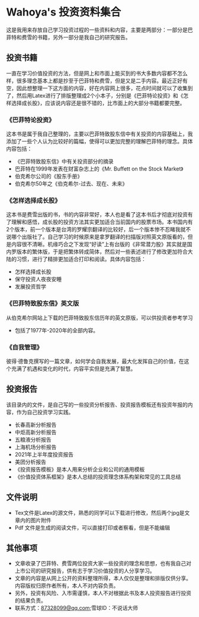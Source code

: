 # Wahoya's 投资资料集合
这是我用来存放自己学习投资过程的一些资料和内容，主要是两部分：一部分是巴菲特和费雪的书籍，另外一部分是我自己的研究报告。
## 投资书籍
一直在学习价值投资的方法，但是网上和市面上能买到的书大多数内容都不怎么样，很多理念基本上都是抄至于巴菲特和费雪，但是又是二手内容。最近正好有空，因此想整理一下这方面的内容，好在内容网上很多，花点时间就可以了收集到了，然后用Latex进行了排版整理成2个小本子，分别是《巴菲特论投资》和《怎样选择成长股》，应该说内容还是很不错的，比市面上的大部分书籍都要完整。

### 《巴菲特论投资》
这本书是属于我自己整理的，主要以巴菲特致股东信中有关投资的内容基础上，我添加了一些个人认为比较好的篇幅，使得可以更加完整的理解巴菲特的理念。具体内容包括：
- 《巴菲特致股东信》中有关投资部分的摘录
- 巴菲特在1999年发表在财富杂志上的《Mr. Buffett on the Stock Market》
- 伯克希尔公司的《股东手册》
- 伯克希尔50年之《伯克希尔-过去、现在、未来》
### 《怎样选择成长股》
这本书是费雪出版的书，书的内容非常好，本人也是看了这本书后才彻底对投资有了理解和感悟，成长股的投资方法其实更加适合当前国内的股票市场。本书国内有2个版本，前一个版本是台湾的罗耀宗翻译的比较好，后一个版本惨不忍睹我就不说哪个出版社了。自己学习的时候原来是拿罗翻译的扫描版对照英文原版看的，但是内容很不清晰。机缘巧合之下发现“好读”上有台版的《非常潜力股》其实就是国内罗版本的繁体版，于是把繁体转成简体，然后对一些表述进行了修改更加符合大陆的习惯，进行了精排更加适合打印和阅读。具体内容包括：
- 怎样选择成长股
- 保守投资人夜夜安睡
- 发展投资哲学

### 《巴菲特致股东信》英文版

从伯克希尔网站上下载的巴菲特致股东信历年的英文原版，可以供投资者参考学习

- 包括了1977年-2020年的全部内容。

### 《自我管理》
彼得·德鲁克撰写的一篇文章，如何学会自我发展，最大化发挥自己的价值，在这个充满了机遇和变化的时代，内容平实但是充满了智慧。

## 投资报告
该目录内的文件，是自己写的一些投资分析报告、投资报告模板还有投资年报的内容，作为自己投资学习实践。

- 长春高新分析报告
- 中炬高新分析报告
- 五粮液分析报告
- 上海机场分析报告
- 2021年上半年度投资报告
- 美团分析报告
- 《投资报告模板》是本人用来分析企业和公司的通用模板
- 《价值投资体系框架》是本人总结的投资理念体系构架和常见的工具总结

## 文件说明

- Tex文件是Latex的源文件，熟悉的同学可以下载进行修改，然后两个jpg是文章内的图片附件
- Pdf 文件是生成的阅读文件，可以直接打印或者察看，但是不能编辑

## 其他事项

- 文章收录了巴菲特、费雪两位投资大家一些投资的理念和思想，也有我自己对上市公司的研究报告，供有志于学习价值投资的人分享学习。
- 文章的内容是从网上公开的资料整理所得，本人仅仅是整理和排版仅供分享。内容版权归原作者所有，本人不对内容负责。
- 另外，投资有风险、入市需谨慎，本人不对根据此书及本人投资报告进行投资的结果负责。
- 联系方式：87328099@qq.com;雪球ID：不说话大师
